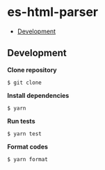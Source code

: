 # es-html-parser

- [Development](#Development)

## Development

**Clone repository**

```
$ git clone
```

**Install dependencies**

```
$ yarn
```

**Run tests**

```
$ yarn test
```

**Format codes**

```
$ yarn format
```
